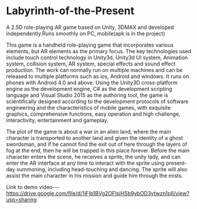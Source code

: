 # Labyrinth-of-the-Present
A 2.5D role-playing AR game based on Unity, 3DMAX and developed independently.Runs smoothly on PC, mobile(apk is in the project)

This game is a handheld role-playing game that incorporates various elements, but AR elements as the primary focus. The key technologies used include touch control technology in Unity3d, Unity3d UI system, Animation system, collision system, AR system, special effects and sound effect production. The work can normally run on multiple machines and can be released to multiple platforms such as ios, Android and windows. It runs on phones with Android 4.0 and above. Using the Unity3D cross-platform engine as the development engine, C# as the development scripting language and Visual Studio 2015 as the authoring tool, the game is scientifically designed according to the development protocols of software engineering and the characteristics of mobile games, with exquisite graphics, comprehensive functions, easy operation and high challenge, interactivity, entertainment and gameplay.

The plot of the game is about a war in an alien land, where the main character is transported to another land and given the identity of a ghost swordsman, and if he cannot find the exit out of here through the layers of fog at the end, then he will be trapped in this place forever. Before the main character enters the scene, he receives a sprite, the unity lady, and can enter the AR interface at any time to interact with the sprite using present-day summoning, including head-touching and dancing. The sprite will also assist the main character in his mission and guide him through the mists.

Link to demo video---https://drive.google.com/file/d/1iFjb1BVg2OFIsjHSb9ybOD3ytwzn1pII/view?usp=sharing
